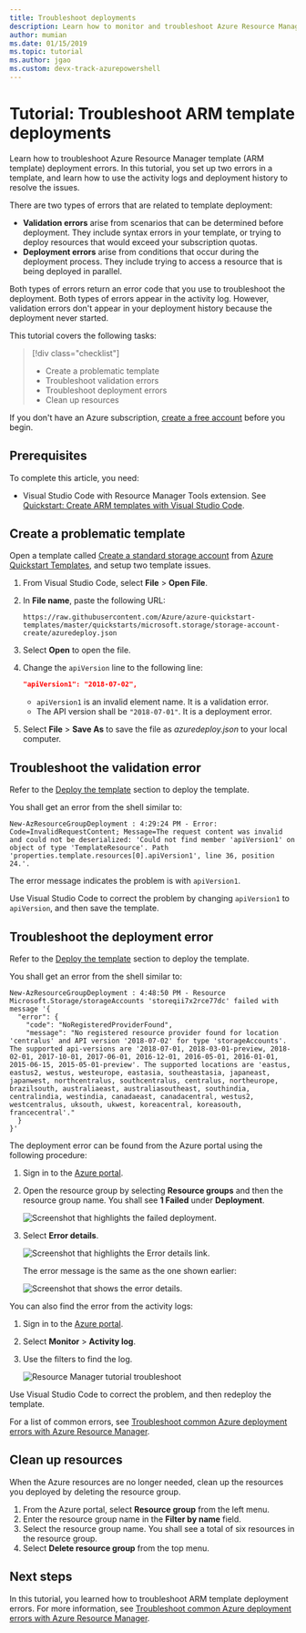 ```yaml
---
title: Troubleshoot deployments
description: Learn how to monitor and troubleshoot Azure Resource Manager template (ARM template) deployments. Shows activity logs and deployment history.
author: mumian
ms.date: 01/15/2019
ms.topic: tutorial
ms.author: jgao 
ms.custom: devx-track-azurepowershell
---
```


# Tutorial: Troubleshoot ARM template deployments

Learn how to troubleshoot Azure Resource Manager template (ARM template) deployment errors. In this tutorial, you set up two errors in a template, and learn how to use the activity logs and deployment history to resolve the issues.

There are two types of errors that are related to template deployment:

- **Validation errors** arise from scenarios that can be determined before deployment. They include syntax errors in your template, or trying to deploy resources that would exceed your subscription quotas.
- **Deployment errors** arise from conditions that occur during the deployment process. They include trying to access a resource that is being deployed in parallel.

Both types of errors return an error code that you use to troubleshoot the deployment. Both types of errors appear in the activity log. However, validation errors don't appear in your deployment history because the deployment never started.

This tutorial covers the following tasks:

> [!div class="checklist"]
> - Create a problematic template
> - Troubleshoot validation errors
> - Troubleshoot deployment errors
> - Clean up resources

If you don't have an Azure subscription, [create a free account](https://azure.microsoft.com/free/) before you begin.

## Prerequisites

To complete this article, you need:

- Visual Studio Code with Resource Manager Tools extension. See [Quickstart: Create ARM templates with Visual Studio Code](quickstart-create-templates-use-visual-studio-code.md).

## Create a problematic template

Open a template called [Create a standard storage account](https://azure.microsoft.com/resources/templates/storage-account-create/) from [Azure Quickstart Templates](https://azure.microsoft.com/resources/templates/), and setup two template issues.

1. From Visual Studio Code, select **File** > **Open File**.
2. In **File name**, paste the following URL:

    ```url
    https://raw.githubusercontent.com/Azure/azure-quickstart-templates/master/quickstarts/microsoft.storage/storage-account-create/azuredeploy.json
    ```

3. Select **Open** to open the file.
4. Change the `apiVersion` line to the following line:

    ```json
    "apiVersion1": "2018-07-02",
    ```

    - `apiVersion1` is an invalid element name. It is a validation error.
    - The API version shall be `"2018-07-01"`.  It is a deployment error.

5. Select **File** > **Save As** to save the file as _azuredeploy.json_ to your local computer.

## Troubleshoot the validation error

Refer to the [Deploy the template](template-tutorial-create-multiple-instances.md#deploy-the-template) section to deploy the template.

You shall get an error from the shell similar to:

```azurepowershell
New-AzResourceGroupDeployment : 4:29:24 PM - Error: Code=InvalidRequestContent; Message=The request content was invalid and could not be deserialized: 'Could not find member 'apiVersion1' on object of type 'TemplateResource'. Path 'properties.template.resources[0].apiVersion1', line 36, position 24.'.
```

The error message indicates the problem is with `apiVersion1`.

Use Visual Studio Code to correct the problem by changing `apiVersion1` to `apiVersion`, and then save the template.

## Troubleshoot the deployment error

Refer to the [Deploy the template](template-tutorial-create-multiple-instances.md#deploy-the-template) section to deploy the template.

You shall get an error from the shell similar to:

```azurepowershell
New-AzResourceGroupDeployment : 4:48:50 PM - Resource Microsoft.Storage/storageAccounts 'storeqii7x2rce77dc' failed with message '{
  "error": {
    "code": "NoRegisteredProviderFound",
    "message": "No registered resource provider found for location 'centralus' and API version '2018-07-02' for type 'storageAccounts'. The supported api-versions are '2018-07-01, 2018-03-01-preview, 2018-02-01, 2017-10-01, 2017-06-01, 2016-12-01, 2016-05-01, 2016-01-01, 2015-06-15, 2015-05-01-preview'. The supported locations are 'eastus, eastus2, westus, westeurope, eastasia, southeastasia, japaneast, japanwest, northcentralus, southcentralus, centralus, northeurope, brazilsouth, australiaeast, australiasoutheast, southindia, centralindia, westindia, canadaeast, canadacentral, westus2, westcentralus, uksouth, ukwest, koreacentral, koreasouth, francecentral'."
  }
}'
```

The deployment error can be found from the Azure portal using the following procedure:

1. Sign in to the [Azure portal](https://portal.azure.com).
2. Open the resource group by selecting **Resource groups** and then the resource group name. You shall see **1 Failed** under **Deployment**.

    ![Screenshot that highlights the failed deployment.](./media/template-tutorial-troubleshoot/resource-manager-template-deployment-error.png)
3. Select **Error details**.

    ![Screenshot that highlights the Error details link.](./media/template-tutorial-troubleshoot/resource-manager-template-deployment-error-details.png)

    The error message is the same as the one shown earlier:

    ![Screenshot that shows the error details.](./media/template-tutorial-troubleshoot/resource-manager-template-deployment-error-summary.png)

You can also find the error from the activity logs:

1. Sign in to the [Azure portal](https://portal.azure.com).
2. Select **Monitor** > **Activity log**.
3. Use the filters to find the log.

    ![Resource Manager tutorial troubleshoot](./media/template-tutorial-troubleshoot/resource-manager-template-deployment-activity-log.png)

Use Visual Studio Code to correct the problem, and then redeploy the template.

For a list of common errors, see [Troubleshoot common Azure deployment errors with Azure Resource Manager](common-deployment-errors.md).

## Clean up resources

When the Azure resources are no longer needed, clean up the resources you deployed by deleting the resource group.

1. From the Azure portal, select **Resource group** from the left menu.
2. Enter the resource group name in the **Filter by name** field.
3. Select the resource group name.  You shall see a total of six resources in the resource group.
4. Select **Delete resource group** from the top menu.

## Next steps

In this tutorial, you learned how to troubleshoot ARM template deployment errors.  For more information, see [Troubleshoot common Azure deployment errors with Azure Resource Manager](common-deployment-errors.md).
